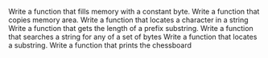 Write a function that fills memory with a constant byte.
Write a function that copies memory area.
Write a function that locates a character in a string
Write a function that gets the length of a prefix substring.
Write a function that searches a string for any of a set of bytes
Write a function that locates a substring.
Write a function that prints the chessboard
